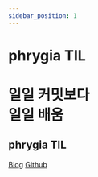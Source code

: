 ```yaml
---
sidebar_position: 1
---
```


# phrygia TIL

<div class="py_tit"><h1>일일 커밋보다 <br />
일일 배움</h1> </div>

<div class="py_info">
<h2>phrygia TIL</h2>
<a href="https://phrygia.github.io/" target="_blank">Blog</a>
<a href="https://github.m/phrygia" target="_blank">Github</a>
</div>
